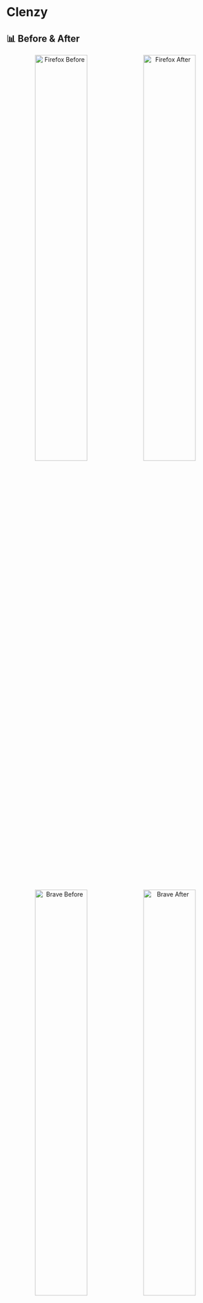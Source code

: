 # Clenzy

## 📊 Before & After
<div align="center">
<p float="left">
  <img src="https://github.com/user-attachments/assets/f725b808-16f6-46a8-a142-fda8524573eb" width="49%" alt="Firefox Before" />
  <img src="https://github.com/user-attachments/assets/e2c34fda-d702-468e-8e09-d7330db5a756" width="49%" alt="Firefox After" />
</p>

<p float="left">
  <img src="https://github.com/user-attachments/assets/fd87a354-8bf8-4784-a532-4276e640c7d1" width="49%" alt="Brave Before" />
  <img src="https://github.com/user-attachments/assets/89f070aa-ca45-4ee5-8f4e-a8f6c0ceec39" width="49%" alt="Brave After" />
</p>
</div>

<div align="center">
<img src="https://github.com/user-attachments/assets/49bd409e-d723-4a64-a86f-2eaf70003529">

[![License: MIT](https://img.shields.io/badge/License-MIT-blue.svg)](https://opensource.org/licenses/MIT)
![Platform](https://img.shields.io/badge/platform-Windows%20%7C%20macOS%20%7C%20Linux-lightgrey)
</div>

## 🚀 Overview
Quickly disable AI, tracking, crypto, and other garbage features from some browsers.

## ✅ Supported Platforms
### Operating Systems
- Windows
- macOS
- Linux (snap, flatpak, and local installations)

### Browsers
- Brave (stable, beta, and nightly)
- Firefox (stable, nightly, beta, and developer edition)
- Zen Browser

## Instructions
Download the latest release for your platform from the [releases page](https://github.com/Coops0/clenzy/releases)
- Windows
  - From PowerShell, navigate to the directory with the executable and run `.\clenzy.exe`
- macOS & Linux
  - From the terminal, navigate to the directory with the executable and run `chmod +x ./clenzy` then `./clenzy`

### Usage
```
  -v, --verbose...             Print extra debug information (max 3 levels with -vvv)
  -Y, --auto-confirm           Assume yes to all prompts
      --no-vertical-tabs       Disable setting browsers to use vertical tabs
      --no-backup              Disable the creation of backups
      --no-search-suggestions  Disable search suggestions and prefetching. Every word in the URL bar you type will be sent to your search provider if search suggestions are enabled
  -P, --policies               Enable creating policy files
  -h, --help                   Print help
  -V, --version                Print version
```

## ✨ Features
- **Opinionated, but non-aggressive defaults**
- **Automatic backup creation**
- **Unattended option** - Use auto confirmation flag (`-Y`) for script automation
- **Betterfox.js**

## 🤔 Why?
For me at least, I am very picky about my browser since I spend so much time in it.
I spend a lot of time tweaking it every time I installed it, so this makes it immediate.

## ❓Will you support X browser?
#### Open an issue! I will look into it.

## 🧩 Recommendations
### Browsers
- Windows & Linux: Firefox, Brave
<!-- - Linux: Firefox, Brave, Orion (in the future)-->
- macOS: Orion, Firefox, Safari, Brave<br>

<sub>You can substitute Firefox with Librewolf if you are more privacy conscious, but it is less convenient for everyday
use.</sub>

### Search Engines
- [Kagi](https://kagi.com) (paid)
- [DuckDuckGo](https://duckduckgo.com)

### Extensions
- uBlock Origin
- Your favorite password manager
- *Maybe* Sponsorblock

